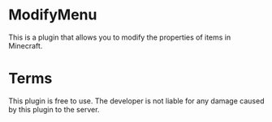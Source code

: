 # ModifyMenu
This is a plugin that allows you to modify the properties of items in Minecraft.
# Terms
This plugin is free to use. The developer is not liable for any damage caused by this plugin to the server.
